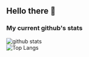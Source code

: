 ## Hello there 👋

### My current github's stats
![github stats](https://github-readme-stats.vercel.app/api?username=fadhluu&show_icons=true)<br>
![Top Langs](https://github-readme-stats.vercel.app/api/top-langs/?username=fadhluu&show_icons=true)
<!--
**fadhluu/fadhluu** is a ✨ _special_ ✨ repository because its `README.md` (this file) appears on your GitHub profile.

Here are some ideas to get you started:

- 🔭 I’m currently working on ...
- 🌱 I’m currently learning ...
- 👯 I’m looking to collaborate on ...
- 🤔 I’m looking for help with ...
- 💬 Ask me about ...
- 📫 How to reach me: ...
- 😄 Pronouns: ...
- ⚡ Fun fact: ...
-->
